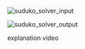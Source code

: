 
![suduko_solver_input](https://github.com/sakthiaj29/l3/assets/159148814/f7ea08f7-9b77-4410-bc08-4b7b8f5fc5ab)

![suduko_solver_output](https://github.com/sakthiaj29/l3/assets/159148814/e714814b-e044-46a6-aa4f-dd8981a61144)

explanation video


